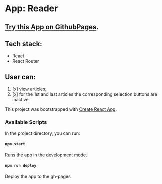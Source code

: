 # App: Reader

## [Try this App on GithubPages](https://eugenewolf507.github.io/goit-react-hw-04-reader/).

## Tech stack:

- React
- React Router

## User can:

1. [x] view articles;
2. [x] for the 1st and last articles the corresponding selection buttons are inactive.

This project was bootstrapped with
[Create React App](https://github.com/facebook/create-react-app).

### Available Scripts

In the project directory, you can run:

#### `npm start`

Runs the app in the development mode.<br />

#### `npm run deploy`

Deploy the app to the gh-pages
